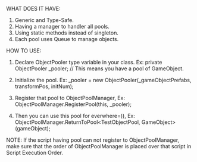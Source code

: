 WHAT DOES IT HAVE:
1. Generic and Type-Safe.
2. Having a manager to handler all pools.
3. Using static methods instead of singleton.
4. Each pool uses Queue to manage objects.



HOW TO USE:
1. Declare ObjectPooler type variable in your class. Ex:
   private ObjectPooler<GameObject> _pooler; // This means you have a pool of GameObject.
   
2. Initialize the pool. Ex:
   _pooler = new ObjectPooler<GameObject>(_gameObjectPrefabs, transformPos, initNum);

3. Register that pool to ObjectPoolManager, Ex:
   ObjectPoolManager.RegisterPool(this, _pooler); 

4. Then you can use this pool for everwhere=)), Ex:
   ObjectPoolManager.ReturnToPool<TestObjectPool, GameObject>(gameObject);

NOTE: If the script having pool can not register to ObjectPoolManager, make sure that the order of 
      ObjectPoolManager is placed over that script in Script Execution Order.
